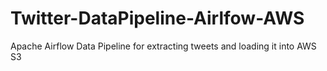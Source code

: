 # Twitter-DataPipeline-Airlfow-AWS
Apache Airflow Data Pipeline for extracting tweets and loading it into AWS S3
